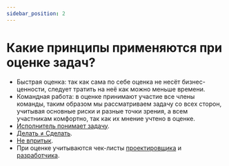 ```yaml
---
sidebar_position: 2
---
```

# Какие принципы применяются при оценке задач?

- Быстрая оценка: так как сама по себе оценка не несёт бизнес-ценности, следует тратить на неё как можно меньше времени.
- Командная работа: в оценке принимают участие все члены команды, таким образом мы рассматриваем задачу со всех сторон, учитывая основные риски и разные точки зрения, а всем участникам комфортно, так как их мнение учтено в оценке.
- [Исполнитель понимает задачу](https://bureau.ru/soviet/20131125/).
- [Делать ≠ Сделать](https://bureau.ru/books/fff/demo/4).
- [Не впритык](https://bureau.ru/bb/soviet/20130909/).
- При оценке учитываются чек-листы [проектировщика](../../design/checklist.md) и [разработчика](../../develop/checklist.md).